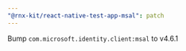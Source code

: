 ```yaml
---
"@rnx-kit/react-native-test-app-msal": patch
---
```


Bump `com.microsoft.identity.client:msal` to v4.6.1

